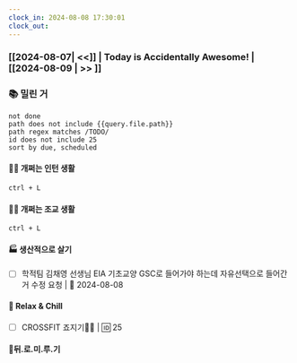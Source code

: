 ```yaml
---
clock_in: 2024-08-08 17:30:01
clock_out: 
---
```

### [[2024-08-07| <<]] | **Today is Accidentally Awesome!** | [[2024-08-09 | >> ]]

### 📚 밀린 거
```tasks
not done 
path does not include {{query.file.path}}
path regex matches /TODO/
id does not include 25
sort by due, scheduled
```

#### 🤦‍♂️ 개쩌는 인턴 생활
`ctrl + L`

#### 👨‍🏫 개쩌는 조교 생활
`ctrl + L`

#### 🏭 생산적으로 살기
- [ ] 학적팀 김채영 선생님 EIA 기초교양 GSC로 들어가야 하는데 자유선택으로 들어간 거 수정 요청 | 📅 2024-08-08 

#### 🍻 Relax & Chill 
- [ ] CROSSFIT 죠지기🏋️‍♀️ | 🆔 25


#### 💨뒤.로.미.루.기
